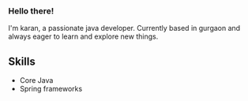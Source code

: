 ### Hello there! 
I'm karan, a passionate java developer. Currently based in gurgaon and always eager to learn and explore new things.
## Skills 
* Core Java
* Spring frameworks
